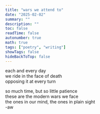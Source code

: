 ```yaml
---
title: "wars we attend to"
date: "2025-02-02"
summary: ""
description: ""
toc: false
readTime: false
autonumber: true
math: true
tags: ["poetry", "writing"]
showTags: false
hideBackToTop: false
---
```


each and every day  
we ride in the face of death  
opposing it at every turn  
  
so much time, but so little patience  
these are the modern wars we face  
the ones in our mind, the ones in plain sight  
-aw